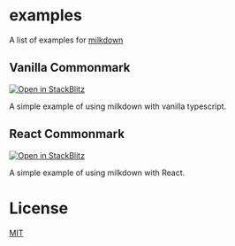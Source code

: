 # examples

A list of examples for [milkdown](https://milkdown.dev)

## Vanilla Commonmark

[![Open in StackBlitz](https://developer.stackblitz.com/img/open_in_stackblitz.svg)](https://stackblitz.com/github/Milkdown/examples/tree/main/vanilla-commonmark)

A simple example of using milkdown with vanilla typescript.

## React Commonmark

[![Open in StackBlitz](https://developer.stackblitz.com/img/open_in_stackblitz.svg)](https://stackblitz.com/github/Milkdown/examples/tree/main/react-commonmark)

A simple example of using milkdown with React.

# License

[MIT](/LICENSE)
